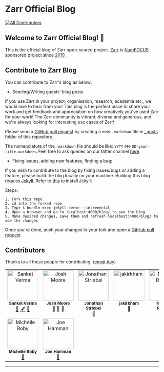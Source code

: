 # Zarr Official Blog
<!-- ALL-CONTRIBUTORS-BADGE:START - Do not remove or modify this section -->
[![All Contributors](https://img.shields.io/badge/all_contributors-9-orange.svg?style=flat-square)](#contributors-)
<!-- ALL-CONTRIBUTORS-BADGE:END -->

## Welcome to Zarr Official Blog! 🚀

This is the official blog of Zarr open-source project. [Zarr](https://zarr.dev)
is [NumFOCUS](https://numfocus.org/project/zarr) sponsored project since [2019](https://numfocus.org/project/zarr).

## Contribute to Zarr Blog

You can contribute to Zarr's blog as below:

- Sending/Writing guests' blog posts

If you use Zarr in your project, organisation, research, academia etc., we would
love to hear from you! This blog is the perfect place to share your work and
get feedback and appreciation on how creatively you've used Zarr for your work!
The Zarr community is vibrant, diverse and generous, and we're always looking
for interesting use cases of Zarr!

Please send a [GitHub pull request](https://docs.github.com/en/pull-requests/collaborating-with-pull-requests/proposing-changes-to-your-work-with-pull-requests/creating-a-pull-request)
by creating a new `.markdown` file in [_posts](https://github.com/zarr-developers/blog/tree/main/_posts)
folder of this repository.

The nomenclature of the `.markdown` file should be like:
`YYYY-MM-DD-your-title.markdown`. Feel free to ask queries on our Gitter
channel [here](https://gitter.im/zarr-developers/community).

- Fixing issues, adding new features, finding a bug:

If you wish to contribute to the blog by fixing issues/bugs or adding a feature,
please build the blog locally on your machine. Building this blog requies
[Jekyll](http://jekyllrb.com/). Refer to [this](https://jekyllrb.com/docs/) to
install Jekyll:

Steps:

``` 
1. Fork this repo
2. cd into the forked repo
3. Type $ bundle exec jekyll serve --incremental
4. Open a browser and go to localhost:4000/blog/ to see the blog
5. Make desired changes, save them and refresh localhost:4000/blog/ to see the changes
```

Once you're done, push your changes to your fork and open a [GitHub pull
request](https://docs.github.com/en/pull-requests/collaborating-with-pull-requests/proposing-changes-to-your-work-with-pull-requests/creating-a-pull-request).

## Contributors

Thanks to all these people for contributing. ([emoji-key](https://allcontributors.org/docs/en/emoji-key))
<!-- ALL-CONTRIBUTORS-LIST:START - Do not remove or modify this section -->
<!-- prettier-ignore-start -->
<!-- markdownlint-disable -->
<table>
  <tbody>
    <tr>
      <td align="center" valign="top" width="14.28%"><a href="https://sanketverma.me"><img src="https://avatars.githubusercontent.com/u/20305658?v=4?s=100" width="100px;" alt="Sanket Verma"/><br /><sub><b>Sanket Verma</b></sub></a><br /><a href="#blog-MSanKeys963" title="Blogposts">📝</a> <a href="#content-MSanKeys963" title="Content">🖋</a> <a href="#maintenance-MSanKeys963" title="Maintenance">🚧</a></td>
      <td align="center" valign="top" width="14.28%"><a href="http://joshmoore.github.io"><img src="https://avatars.githubusercontent.com/u/88113?v=4?s=100" width="100px;" alt="Josh Moore"/><br /><sub><b>Josh Moore</b></sub></a><br /><a href="#ideas-joshmoore" title="Ideas, Planning, & Feedback">🤔</a> <a href="#maintenance-joshmoore" title="Maintenance">🚧</a> <a href="https://github.com/zarr-developers/blog/pulls?q=is%3Apr+reviewed-by%3Ajoshmoore" title="Reviewed Pull Requests">👀</a></td>
      <td align="center" valign="top" width="14.28%"><a href="https://jonathanstriebel.de"><img src="https://avatars.githubusercontent.com/u/7216331?v=4?s=100" width="100px;" alt="Jonathan Striebel"/><br /><sub><b>Jonathan Striebel</b></sub></a><br /><a href="#blog-jstriebel" title="Blogposts">📝</a></td>
      <td align="center" valign="top" width="14.28%"><a href="https://github.com/jakirkham"><img src="https://avatars.githubusercontent.com/u/3019665?v=4?s=100" width="100px;" alt="jakirkham"/><br /><sub><b>jakirkham</b></sub></a><br /><a href="#maintenance-jakirkham" title="Maintenance">🚧</a></td>
      <td align="center" valign="top" width="14.28%"><a href="http://normanrz.com/"><img src="https://avatars.githubusercontent.com/u/335438?v=4?s=100" width="100px;" alt="Norman Rzepka"/><br /><sub><b>Norman Rzepka</b></sub></a><br /><a href="https://github.com/zarr-developers/blog/pulls?q=is%3Apr+reviewed-by%3Anormanrz" title="Reviewed Pull Requests">👀</a></td>
      <td align="center" valign="top" width="14.28%"><a href="https://www.glencoesoftware.com/"><img src="https://avatars.githubusercontent.com/u/487082?v=4?s=100" width="100px;" alt="Chris Allan"/><br /><sub><b>Chris Allan</b></sub></a><br /><a href="https://github.com/zarr-developers/blog/pulls?q=is%3Apr+reviewed-by%3Achris-allan" title="Reviewed Pull Requests">👀</a></td>
      <td align="center" valign="top" width="14.28%"><a href="https://github.com/d-v-b"><img src="https://avatars.githubusercontent.com/u/3805136?v=4?s=100" width="100px;" alt="Davis Bennett"/><br /><sub><b>Davis Bennett</b></sub></a><br /><a href="https://github.com/zarr-developers/blog/pulls?q=is%3Apr+reviewed-by%3Ad-v-b" title="Reviewed Pull Requests">👀</a></td>
    </tr>
    <tr>
      <td align="center" valign="top" width="14.28%"><a href="https://github.com/PowerChell"><img src="https://avatars.githubusercontent.com/u/42818395?v=4?s=100" width="100px;" alt="Michelle Roby"/><br /><sub><b>Michelle Roby</b></sub></a><br /><a href="#blog-PowerChell" title="Blogposts">📝</a></td>
      <td align="center" valign="top" width="14.28%"><a href="http://joehamman.com"><img src="https://avatars.githubusercontent.com/u/2443309?v=4?s=100" width="100px;" alt="Joe Hamman"/><br /><sub><b>Joe Hamman</b></sub></a><br /><a href="#blog-jhamman" title="Blogposts">📝</a></td>
    </tr>
  </tbody>
</table>

<!-- markdownlint-restore -->
<!-- prettier-ignore-end -->

<!-- ALL-CONTRIBUTORS-LIST:END -->

<!-- ALL-CONTRIBUTORS-LIST:START - Do not remove or modify this section -->
<!-- prettier-ignore-start -->
<!-- markdownlint-disable -->

<!-- markdownlint-restore -->
<!-- prettier-ignore-end -->

<!-- ALL-CONTRIBUTORS-LIST:END -->

---
